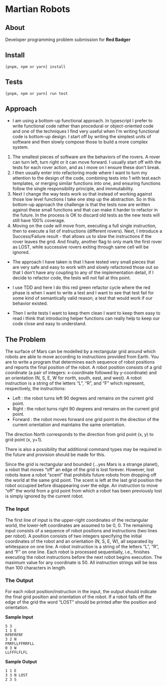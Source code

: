 # Martian Robots

## About

Developer programming problem submission for **Red Badger**

## Install

```
[pnpm, npm or yarn] install
```

## Tests

```
[pnpm, npm or yarn] run test
```

## Approach

- I am using a bottom-up functional approach. In typescript I prefer to write functional code rather than procedural or object-oriented code and one of the techniques I find very useful when I'm writing functional code is bottom-up design. I start off by writing the simplest units of software and then slowly compose those to build a more complex system.

1.  The smallest pieces of software are the behaviors of the rovers. A rover can turn left, turn right or it can move forward. I usually start off with the tests for each rover action, and as I move on I ensure these don't break.
2.  I then usually enter into refactoring mode where I want to turn my attention to the design of the code, combining tests into 1 with test.each templates, or merging similar functions into one, and ensuring functions follow the single responsibility principle, and imnmutability.
3.  Next I change the way tests work so that instead of working against those low level functions I take one step up the abstraction. So in this bottom-up approach the challenge is that the tests now are written against these small functions and that can make it harder to refactor in the future. In the process is OK to discard old tests as the new tests will still have 100% coverage.
4.  Moving on the code will move from, executing a full single instruction, then to execute a list of instructions (different rovers). Next, I introduce a Success/Failure result - that allows us to slow the instructions if the rover leaves the grid. And finally, another flag to only mark the first rover as LOST, while successive rovers exiting through same cell will be ignored.

- The approach I have taken is that I have tested very small pieces that are very safe and easy to work with and slowly refactored those out so that I don't have any coupling to any of the implementation detail, if I decide to refactor code, the tests will not fail at this point.

- I use TDD and here I do this red green refactor cycle where the red phase is when I want to write a test and I want to see that test fail for some kind of semantically valid reason, a test that would work if our behavior existed.
- Then I write tests I want to keep them clean I want to keep them easy to read i think that introducing helper functions can really help to keep our code close and easy to understand.

## The Problem

The surface of Mars can be modelled by a rectangular grid around which robots are able to move according to instructions provided from Earth. You are to write a program that determines each sequence of robot positions and reports the final position of the robot.
A robot position consists of a grid coordinate (a pair of integers: x-coordinate followed by y-coordinate) and an orientation (N, S, E, W for north, south, east, and west).
A robot instruction is a string of the letters “L”, “R”, and “F” which represent, respectively, the instructions:

- Left : the robot turns left 90 degrees and remains on the current grid point.
- Right : the robot turns right 90 degrees and remains on the current grid point.
- Forward : the robot moves forward one grid point in the direction of the current
  orientation and maintains the same orientation.

The direction North corresponds to the direction from grid point (x, y) to grid point (x, y+1).

There is also a possibility that additional command types may be required in the future and provision should be made for this.

Since the grid is rectangular and bounded (...yes Mars is a strange planet), a robot that moves “off” an edge of the grid is lost forever. However, lost robots leave a robot “scent” that prohibits future robots from dropping off the world at the same grid point. The scent is left at the last grid position the robot occupied before disappearing over the edge. An instruction to move “off” the world from a grid point from which a robot has been previously lost is simply ignored by the current robot.

### The Input

The first line of input is the upper-right coordinates of the rectangular world, the lower-left coordinates are assumed to be 0, 0.
The remaining input consists of a sequence of robot positions and instructions (two lines per robot). A position consists of two integers specifying the initial coordinates of the robot and an orientation (N, S, E, W), all separated by whitespace on one line. A robot instruction is a string of the letters “L”, “R”, and “F” on one line.
Each robot is processed sequentially, i.e., finishes executing the robot instructions before the next robot begins execution.
The maximum value for any coordinate is 50.
All instruction strings will be less than 100 characters in length.

### The Output

For each robot position/instruction in the input, the output should indicate the final grid position and orientation of the robot. If a robot falls off the edge of the grid the word “LOST” should be printed after the position and orientation.

**Sample Input**

```
5 3
1 1 E
RFRFRFRF
3 2 N
FRRFLLFFRRFLL
0 3 W
LLFFFLFLFL
```

**Sample Output**

```
1 1 E
3 3 N LOST
2 3 S
```

